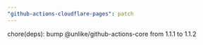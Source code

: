 ```yaml
---
"github-actions-cloudflare-pages": patch
---
```


chore(deps): bump @unlike/github-actions-core from 1.1.1 to 1.1.2
